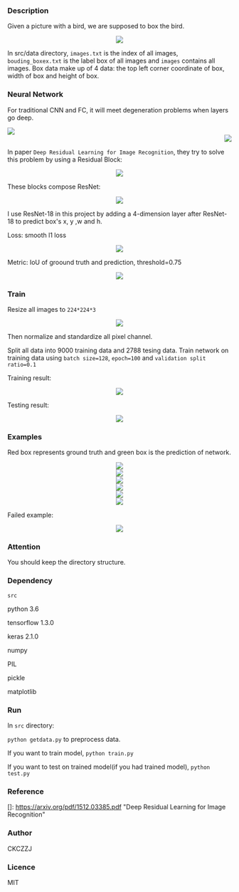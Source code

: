 ### Description

Given a picture with a bird, we are supposed to box the bird.

<div align=center><img  src="https://github.com/CKCZZJ/Image-Object-Localization/blob/master/img/before.png"/></div>

In src/data directory, ```images.txt``` is the index of all images, ```bouding_boxex.txt``` is the label box of all images and  ```images``` contains all images. Box data make up of 4 data: the top left corner coordinate of box, width of box and height of box. 



### Neural Network

For traditional CNN and FC, it will meet degeneration problems when layers go deep.

<div align=left><img  src="https://github.com/CKCZZJ/Image-Object-Localization/blob/master/img/degeneration1.png"/></div>

<div align=right><img  src="https://github.com/CKCZZJ/Image-Object-Localization/blob/master/img/degeneration2.png"/></div>

In paper ```Deep Residual Learning for Image Recognition```, they try to solve this problem by using a Residual Block:

<div align=center><img  src="https://github.com/CKCZZJ/Image-Object-Localization/blob/master/img/ResidualBlock.png"/></div>

These blocks compose ResNet:

<div align=center><img  src="https://github.com/CKCZZJ/Image-Object-Localization/blob/master/img/ResNet.png"/></div>

I use ResNet-18 in this project by adding a 4-dimension layer after ResNet-18 to predict box's x, y ,w and h.

Loss: smooth l1 loss

<div align=center><img  src="https://github.com/CKCZZJ/Image-Object-Localization/blob/master/img/loss.png"/></div>

Metric: IoU of groound truth and prediction, threshold=0.75

<div align=center><img  src="https://github.com/CKCZZJ/Image-Object-Localization/blob/master/img/IoU.png"/></div>



### Train

Resize all images to ```224*224*3```

<div align=center><img  src="https://github.com/CKCZZJ/Image-Object-Localization/blob/master/img/after.png"/></div>

Then normalize and standardize all pixel channel.

Split all data into 9000 training data and 2788 tesing data. Train network on training data using ```batch size=128```, ```epoch=100``` and ```validation split ratio=0.1```

Training result:

<div align=center><img  src="https://github.com/CKCZZJ/Image-Object-Localization/blob/master/img/model.png"/></div>

Testing result:

<div align=center><img  src="https://github.com/CKCZZJ/Image-Object-Localization/blob/master/img/test.png"/></div>



### Examples

Red box represents ground truth and green box is the prediction of network.

<div align=center><img  src="https://github.com/CKCZZJ/Image-Object-Localization/blob/master/img/result1.png"/></div>
<div align=center><img  src="https://github.com/CKCZZJ/Image-Object-Localization/blob/master/img/result2.png"/></div>
<div align=center><img  src="https://github.com/CKCZZJ/Image-Object-Localization/blob/master/img/result3.png"/></div>
<div align=center><img  src="https://github.com/CKCZZJ/Image-Object-Localization/blob/master/img/result4.png"/></div>
<div align=center><img  src="https://github.com/CKCZZJ/Image-Object-Localization/blob/master/img/result5.png"/></div>
<div align=center><img  src="https://github.com/CKCZZJ/Image-Object-Localization/blob/master/img/result6.png"/></div>

Failed example:

<div align=center><img  src="https://github.com/CKCZZJ/Image-Object-Localization/blob/master/img/fail.png"/></div>



### Attention

You should keep the directory structure.



### Dependency

```src```

python 3.6

tensorflow 1.3.0

keras 2.1.0

numpy

PIL

pickle

matplotlib



### Run

In ```src``` directory:

```python getdata.py``` to preprocess data.

If you want to train model, ```python train.py```

If you want to test on trained model(if you had trained model), ```python test.py```



### Reference

[]: https://arxiv.org/pdf/1512.03385.pdf	"Deep Residual Learning for Image Recognition"



### Author

CKCZZJ



### Licence 

MIT